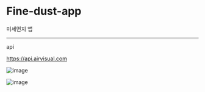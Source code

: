 # Fine-dust-app

미세먼지 앱

---

api

https://api.airvisual.com

![image](https://user-images.githubusercontent.com/43080040/79085284-f2b65200-7d72-11ea-8dec-af638c072c19.png)

![image](https://user-images.githubusercontent.com/43080040/79085321-17aac500-7d73-11ea-8518-e70c0fe4fc78.png)